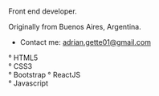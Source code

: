 ###

<!--
**adrianGette/adrianGette** is a ✨ _special_ ✨ repository because its `README.md` (this file) appears on your GitHub profile. -->

Front end developer. 

Originally from Buenos Aires, Argentina.


* Contact me: adrian.gette01@gmail.com

° HTML5  
° CSS3  
° Bootstrap 
° ReactJS  
° Javascript 
